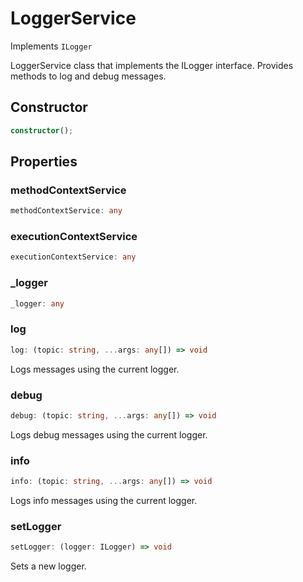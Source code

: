 # LoggerService

Implements `ILogger`

LoggerService class that implements the ILogger interface.
Provides methods to log and debug messages.

## Constructor

```ts
constructor();
```

## Properties

### methodContextService

```ts
methodContextService: any
```

### executionContextService

```ts
executionContextService: any
```

### _logger

```ts
_logger: any
```

### log

```ts
log: (topic: string, ...args: any[]) => void
```

Logs messages using the current logger.

### debug

```ts
debug: (topic: string, ...args: any[]) => void
```

Logs debug messages using the current logger.

### info

```ts
info: (topic: string, ...args: any[]) => void
```

Logs info messages using the current logger.

### setLogger

```ts
setLogger: (logger: ILogger) => void
```

Sets a new logger.
